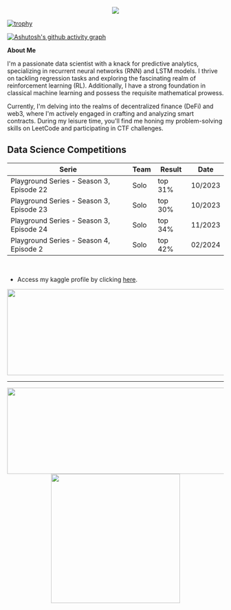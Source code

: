 <p align = 'center'><img src='https://komarev.com/ghpvc/?username=jpedrou&color=red'></p>

[![trophy](https://github-profile-trophy.vercel.app/?username=jpedrou&theme=dark_lover)](https://github.com/ryo-ma/github-profile-trophy)

[![Ashutosh's github activity graph](https://github-readme-activity-graph.vercel.app/graph?username=jpedrou&theme=xcode)](https://github.com/ashutosh00710/github-readme-activity-graph)


**About Me**

I'm a passionate data scientist with a knack for predictive analytics, specializing in recurrent neural networks (RNN) and LSTM models. I thrive on tackling regression tasks and exploring the fascinating realm of reinforcement learning (RL). Additionally, I have a strong foundation in classical machine learning and possess the requisite mathematical prowess.

Currently, I'm delving into the realms of decentralized finance (DeFi) and web3, where I'm actively engaged in crafting and analyzing smart contracts. During my leisure time, you'll find me honing my problem-solving skills on LeetCode and participating in CTF challenges.


## Data Science Competitions

| Serie | Team | Result | Date |
|-----|-----|-----| -----|
|Playground Series - Season 3, Episode 22|Solo| top 31%|10/2023|
|Playground Series - Season 3, Episode 23|Solo|top 30%|10/2023|
|Playground Series - Season 3, Episode 24|Solo|top 34%|11/2023|
|Playground Series - Season 4, Episode 2|Solo|top 42%|02/2024|

<br>

- Access my kaggle profile by clicking [here](https://www.kaggle.com/jpedrou/code).



<p align="center">
  <img width="800" height="200" src="https://streak-stats.demolab.com?user=jpedrou&theme=highcontrast&hide_border=true&border_radius=5&card_width=800&theme=dracula">
</p>

---

<p align="center">
  <img width='600' height='200' src="https://github-readme-stats.vercel.app/api?username=jpedrou&show_icons=true&theme=dracula">
  <img width = '300' src="https://github-readme-stats.vercel.app/api/top-langs/?username=jpedrou&theme=dracula">
</p>

